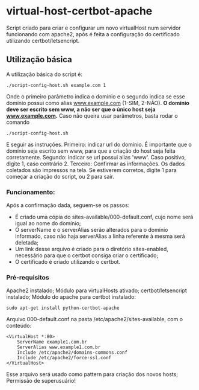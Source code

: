 # virtual-host-certbot-apache

Script criado para criar e configurar um novo virtualHost num servidor funcionando com apache2, após é feita a configuração do certificado utilizando certbot/letsencript.

## Utilização básica

A utilização básica do script é:
```
./script-config-host.sh example.com 1
```
Onde o primeiro parâmetro indica o domínio e o segundo indica se esse domínio possui como alias www.example.com (1-SIM, 2-NÃO).
**O domínio deve ser escrito sem www, a não ser que o único host seja www.example.com.**
Caso não queira usar parâmetros, basta rodar o comando
```
./script-config-host.sh
```

E seguir as instruções.
Primeiro: indicar url do domínio. É importante que o domínio seja escrito sem www, para que a criação do host seja feita corretamente.
Segundo: indicar se url possui alias 'www'. Caso positivo, digite 1, caso contrário 2.
Terceiro: Confirmar as informações. Os dados coletados são impressos na tela. Se estiverem corretos, digite 1 para começar a criação do script, ou 2 para sair.

### Funcionamento:

Após a confirmação dada, seguem-se os passos:
- É criado uma cópia do sites-available/000-default.conf, cujo nome será igual ao nome do domínio;
- O serverName e o serverAlias serão alterados para o domínio informado, caso não haja serverAlias a linha referente à mesma será deletada;
- Um link desse arquivo é criado para o diretório sites-enabled, necessário para que o certbot consiga criar o certificado;
- O certificado é criado utilizando o certbot. 

### Pré-requisitos

Apache2 instalado;
Módulo para virtualHosts ativado;
certbot/letsencript instalado;
Módulo do apache para certbot instalado: 
```
sudo apt-get install python-certbot-apache
```
Arquivo 000-default.conf na pasta /etc/apache2/sites-available, com o conteúdo:
```
<VirtualHost *:80>
    ServerName example1.com.br
    ServerAlias www.example1.com.br
    Include /etc/apache2/domains-commons.conf
    Include /etc/apache2/force-ssl.conf
</VirtualHost>

```
Esse arquivo será usado como pattern para criação dos novos hosts;
Permissão de superusuário!

